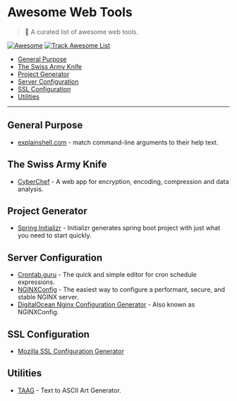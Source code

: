 # Awesome Web Tools

> 🎉 A curated list of awesome web tools.

[![Awesome](https://raw.githubusercontent.com/sindresorhus/awesome/main/media/badge.svg)](https://github.com/sindresorhus/awesome) 
[![Track Awesome List](https://www.trackawesomelist.com/badge.svg)](https://www.trackawesomelist.com)

- [General Purpose](#general-purpose)
- [The Swiss Army Knife](#the-swiss-army-knife)
- [Project Generator](#project-generator)
- [Server Configuration](#server-configuration)
- [SSL Configuration](#ssl-configuration)
- [Utilities](#utilities)

---

## General Purpose

- [explainshell.com](https://explainshell.com/) - match command-line arguments to their help text.

## The Swiss Army Knife

- [CyberChef](https://gchq.github.io/CyberChef) - A web app for encryption, encoding, compression and data analysis.

## Project Generator

- [Spring Initializr](https://start.spring.io/) - Initializr generates spring boot project with just what you need to start quickly.

## Server Configuration

- [Crontab.guru](https://crontab.guru/) - The quick and simple editor for cron schedule expressions.
- [NGINXConfig](https://nginxconfig.io/) - The easiest way to configure a performant, secure, and stable NGINX server.
- [DigitalOcean Nginx Configuration Generator](https://www.digitalocean.com/community/tools/nginx) - Also known as NGINXConfig.

## SSL Configuration

- [Mozilla SSL Configuration Generator](https://ssl-config.mozilla.org/)

## Utilities

- [TAAG](http://patorjk.com/software/taag) - Text to ASCII Art Generator.
